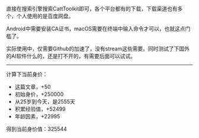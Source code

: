 直接在搜索引擎搜索CattToolkit即可，各个平台都有的下载，下载渠道也有多个，个人使用的是百度网盘。

Android中需要安装CA证书，macOS需要在终端中输入命令才可以，也就这点门槛了。

实际使用中，仅需要Github的加速了，没有stream这些需要。同时测试了下国外的AI软件什么的，还是打不开的，有需要后面可以试试。

---

计算下当前身价：

- 这篇文章，+50
- 初始身价，+250000
- 从25岁到今天，是2555天
- 积累经验值，+52499
- 年龄因素，+22995

得到当前身价值：325544